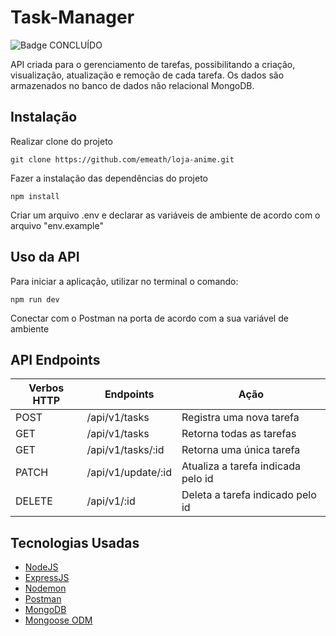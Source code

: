 # Task-Manager

![Badge CONCLUÍDO](http://img.shields.io/static/v1?label=STATUS&message=CONCLUÍDO&color=GREEN&style=for-the-badge)

API criada para o gerenciamento de tarefas, possibilitando a criação, visualização, atualização e remoção de cada tarefa. Os dados são armazenados no banco de dados não relacional MongoDB.

## Instalação

Realizar clone do projeto

```shell
git clone https://github.com/emeath/loja-anime.git
```

Fazer a instalação das dependências do projeto

```shell
npm install
```

Criar um arquivo .env e declarar as variáveis de ambiente de acordo com o arquivo "env.example"

## Uso da API

Para iniciar a aplicação, utilizar no terminal o comando:

```shell
npm run dev
```

Conectar com o Postman na porta de acordo com a sua variável de ambiente


## API Endpoints

| Verbos HTTP | Endpoints | Ação |
| --- | --- | --- |
| POST | /api/v1/tasks | Registra uma nova tarefa |
| GET | /api/v1/tasks | Retorna todas as tarefas |
| GET | /api/v1/tasks/:id | Retorna uma única tarefa |
| PATCH | /api/v1/update/:id | Atualiza a tarefa indicada pelo id |
| DELETE | /api/v1/:id | Deleta a tarefa indicado pelo id |


## Tecnologias Usadas

* [NodeJS](https://nodejs.org/) 
* [ExpressJS](https://www.expresjs.org/)
* [Nodemon](https://nodemon.io/)
* [Postman](https://www.postman.com/)
* [MongoDB](https://www.mongodb.com/) 
* [Mongoose ODM](https://mongoosejs.com/)
